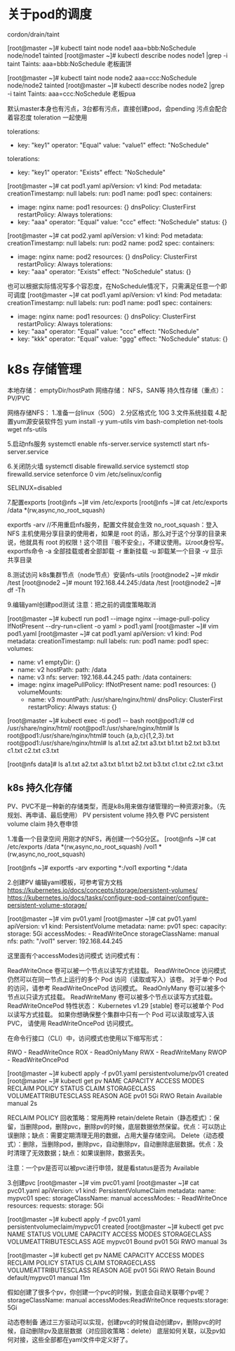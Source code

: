 # 关于pod的调度
cordon/drain/taint

[root@master ~]# kubectl taint node node1 aaa=bbb:NoSchedule
node/node1 tainted
[root@master ~]# kubectl describe nodes node1 |grep -i taint
Taints:             aaa=bbb:NoSchedule  老板画饼

[root@master ~]# kubectl taint node node2 aaa=ccc:NoSchedule
node/node2 tainted
[root@master ~]# kubectl describe nodes node2 |grep -i taint
Taints:             aaa=ccc:NoSchedule   老板pua

默认master本身也有污点，3台都有污点，直接创建pod，会pending
污点会配合着容忍度 toleration 一起使用

tolerations:
- key: "key1"
  operator: "Equal"
  value: "value1"
  effect: "NoSchedule"

tolerations:
- key: "key1"
  operator: "Exists"
  effect: "NoSchedule"

[root@master ~]# cat pod1.yaml
apiVersion: v1
kind: Pod
metadata:
  creationTimestamp: null
  labels:
    run: pod1
  name: pod1
spec:
  containers:
  - image: nginx
    name: pod1
    resources: {}
  dnsPolicy: ClusterFirst
  restartPolicy: Always
  tolerations:
  - key: "aaa"
    operator: "Equal"
    value: "ccc"
    effect: "NoSchedule"
status: {}

[root@master ~]# cat pod2.yaml
apiVersion: v1
kind: Pod
metadata:
  creationTimestamp: null
  labels:
    run: pod2
  name: pod2
spec:
  containers:
  - image: nginx
    name: pod2
    resources: {}
  dnsPolicy: ClusterFirst
  restartPolicy: Always
  tolerations:
  - key: "aaa"
    operator: "Exists"
    effect: "NoSchedule"
status: {}

也可以根据实际情况写多个容忍度，在NoSchedule情况下，只需满足任意一个即可调度
[root@master ~]# cat pod1.yaml
apiVersion: v1
kind: Pod
metadata:
  creationTimestamp: null
  labels:
    run: pod1
  name: pod1
spec:
  containers:
  - image: nginx
    name: pod1
    resources: {}
  dnsPolicy: ClusterFirst
  restartPolicy: Always
  tolerations:
  - key: "aaa"
    operator: "Equal"
    value: "ccc"
    effect: "NoSchedule"
  - key: "kkk"
    operator: "Equal"
    value: "ggg"
    effect: "NoSchedule"
status: {}

# k8s 存储管理
本地存储：
emptyDir/hostPath
网络存储：
NFS，SAN等
持久性存储（重点）：
PV/PVC

网络存储NFS：
1.准备一台linux（50G）
2.分区格式化 10G
3.文件系统挂载
4.配置yum源安装软件包
yum install -y yum-utils vim bash-completion net-tools wget nfs-utils

5.启动nfs服务
systemctl enable nfs-server.service
systemctl start nfs-server.service

6.关闭防火墙
systemctl disable firewalld.service
systemctl stop firewalld.service
setenforce 0
vim /etc/selinux/config

SELINUX=disabled

7.配置exports
[root@nfs ~]# vim /etc/exports
[root@nfs ~]# cat /etc/exports
/data *(rw,async,no_root_squash)

exportfs -arv //不用重启nfs服务，配置文件就会生效
no_root_squash：登入 NFS 主机使用分享目录的使用者，如果是 root 的话，那么对于这个分享的目录来说，他就具有 root 的权限！这个项目『极不安全』，不建议使用。以root身份写。
exportfs命令
-a 全部挂载或者全部卸载
-r 重新挂载
-u 卸载某一个目录
-v 显示共享目录

8.测试访问
k8s集群节点（node节点）安装nfs-utils
[root@node2 ~]# mkdir /test
[root@node2 ~]# mount 192.168.44.245:/data /test
[root@node2 ~]# df -Th

9.编辑yaml创建pod测试
注意：把之前的调度策略取消

[root@master ~]# kubectl run pod1 --image nginx --image-pull-policy IfNotPresent --dry-run=client -o yaml > pod1.yaml
[root@master ~]# vim pod1.yaml
[root@master ~]# cat pod1.yaml
apiVersion: v1
kind: Pod
metadata:
  creationTimestamp: null
  labels:
    run: pod1
  name: pod1
spec:
  volumes:
  - name: v1
    emptyDir: {}
  - name: v2
    hostPath:
      path: /data
  - name: v3
    nfs:
      server: 192.168.44.245
      path: /data
  containers:
  - image: nginx
    imagePullPolicy: IfNotPresent
    name: pod1
    resources: {}
    volumeMounts:
    - name: v3
      mountPath: /usr/share/nginx/html/
  dnsPolicy: ClusterFirst
  restartPolicy: Always
status: {}

[root@master ~]# kubectl exec -ti pod1 -- bash
root@pod1:/# cd /usr/share/nginx/html/
root@pod1:/usr/share/nginx/html# ls
root@pod1:/usr/share/nginx/html# touch {a,b,c}{1,2,3}.txt
root@pod1:/usr/share/nginx/html# ls
a1.txt  a2.txt  a3.txt  b1.txt  b2.txt  b3.txt  c1.txt  c2.txt  c3.txt

[root@nfs data]# ls
a1.txt  a2.txt  a3.txt  b1.txt  b2.txt  b3.txt  c1.txt  c2.txt  c3.txt

## k8s 持久化存储
PV、PVC不是一种新的存储类型，而是k8s用来做存储管理的一种资源对象。（先规划、再申请、最后使用）
PV persistent volume  持久卷
PVC persistent volume claim 持久卷申领

1.准备一个目录空间
用刚才的NFS，再创建一个5G分区。
[root@nfs ~]# cat /etc/exports
/data *(rw,async,no_root_squash)
/vol1 *(rw,async,no_root_squash)

[root@nfs ~]# exportfs -arv
exporting *:/vol1
exporting *:/data

2.创建PV
编辑yaml模板，可参考官方文档
https://kubernetes.io/docs/concepts/storage/persistent-volumes/
https://kubernetes.io/docs/tasks/configure-pod-container/configure-persistent-volume-storage/

[root@master ~]# vim pv01.yaml
[root@master ~]# cat pv01.yaml
apiVersion: v1
kind: PersistentVolume
metadata:
  name: pv01
spec:
  capacity:
    storage: 5Gi
  accessModes:
    - ReadWriteOnce
  storageClassName: manual
  nfs:
    path: "/vol1"
    server: 192.168.44.245

这里面有个accessModes访问模式
访问模式有：

ReadWriteOnce
卷可以被一个节点以读写方式挂载。 ReadWriteOnce 访问模式仍然可以在同一节点上运行的多个 Pod 访问（读取或写入）该卷。 对于单个 Pod 的访问，请参考 ReadWriteOncePod 访问模式。
ReadOnlyMany
卷可以被多个节点以只读方式挂载。
ReadWriteMany
卷可以被多个节点以读写方式挂载。
ReadWriteOncePod
特性状态： Kubernetes v1.29 [stable]
卷可以被单个 Pod 以读写方式挂载。 如果你想确保整个集群中只有一个 Pod 可以读取或写入该 PVC， 请使用 ReadWriteOncePod 访问模式。

在命令行接口（CLI）中，访问模式也使用以下缩写形式：

RWO - ReadWriteOnce
ROX - ReadOnlyMany
RWX - ReadWriteMany
RWOP - ReadWriteOncePod

[root@master ~]# kubectl apply -f pv01.yaml
persistentvolume/pv01 created
[root@master ~]# kubectl get pv
NAME   CAPACITY   ACCESS MODES   RECLAIM POLICY   STATUS      CLAIM   STORAGECLASS   VOLUMEATTRIBUTESCLASS   REASON   AGE
pv01   5Gi        RWO            Retain           Available           manual         <unset>                          2s

RECLAIM POLICY 回收策略：常用两种 retain/delete
Retain（静态模式）：保留，当删除pod，删除pvc，删除pv的时候，底层数据依然保留。优点：可以防止误删除；缺点：需要定期清理无用的数据，占用大量存储空间。
Delete（动态模式）：删除，当删除pod，删除pvc，自动删除pv，自动删除底层数据。优点：及时清理了无效数据；缺点：如果误删除，数据丢失。

注意：一个pv是否可以被pvc进行申领，就是看status是否为 Available

3.创建pvc
[root@master ~]# vim pvc01.yaml
[root@master ~]# cat pvc01.yaml
apiVersion: v1
kind: PersistentVolumeClaim
metadata:
  name: mypvc01
spec:
  storageClassName: manual
  accessModes:
    - ReadWriteOnce
  resources:
    requests:
      storage: 5Gi

[root@master ~]# kubectl apply -f pvc01.yaml
persistentvolumeclaim/mypvc01 created
[root@master ~]# kubectl get pvc
NAME      STATUS   VOLUME   CAPACITY   ACCESS MODES   STORAGECLASS   VOLUMEATTRIBUTESCLASS   AGE
mypvc01   Bound    pv01     5Gi        RWO            manual         <unset>                 3s

[root@master ~]# kubectl get pv
NAME   CAPACITY   ACCESS MODES   RECLAIM POLICY   STATUS   CLAIM             STORAGECLASS   VOLUMEATTRIBUTESCLASS   REASON   AGE
pv01   5Gi        RWO            Retain           Bound    default/mypvc01   manual         <unset>                          11m

假如创建了很多个pv，你创建一个pvc的时候，到底会自动关联哪个pv呢？
storageClassName: manual
accessModes:ReadWriteOnce
requests:storage: 5Gi

动态卷制备
通过三方驱动可以实现，创建pvc的时候自动创建pv，删除pvc的时候，自动删除pv及底层数据（对应回收策略：delete）
底层如何关联，以及pv如何对接，这些全部都在yaml文件中定义好了。


